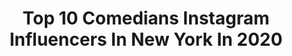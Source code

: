 ---
title: Top 10 Comedians Instagram Influencers In New York In 2020
description: >-
  Find top comedians Instagram influencers in New York in 2020. Most popular hashtags: #comedy #comedian #quarantinelife.
platform: Instagram
hits: 65
text_top: Discover the top-rated Instagram influencers on inBeat.
text_bottom: Our search engine has 65 Instagram influencers like this in New York, United States for you to work with.
profiles:
  - username: "evolvingoutloud"
    fullname: >-
      Kyle Cease
    bio: >-
      Transformation Comedian, New York Times Bestselling Author.
    location: "United States"
    followers: 24138
    engagement: 386
    commentsToLikes: 0.064670
    id: ck5hnep6pnnga0i11f00toc3p
    verified: false
    hashtags: "#nowrising"
  - username: "williemacc"
    fullname: >-
      WILLIE MACC | Comedian / Actor
    bio: >-
      That's Mr Commercial 2U 🎥ABCs The Goldbergs 🎥 #CollegeHill VI 🎬truTv LaffMobb LaffTrack 🎤Revolt Funny AF 2020 BOOK ME bookwilliemacc@gmail.com
    location: "United States"
    followers: 28454
    engagement: 256
    commentsToLikes: 0.035917
    id: ck15q433k0zza0i19f4vc5ihm
    verified: false
    hashtags: "#comedy, #losangelescomedy, #acting, #iusedtobefamous"
  - username: "davyruffin"
    fullname: >-
      Its “MARVELOUS”
    bio: >-
      📍MD |📍DC It’s MARVELOUS‼️🙌🏾 MGT TEAM: @ceosofast Click The Link In My BIO ... For All Bookings Email : Marvelousenterprises301@gmail.com
    location: "United States"
    followers: 174691
    engagement: 164
    commentsToLikes: 0.050315
    id: ck6ub5h1f7kzg0j71z3o2jt11
    verified: false
    hashtags: "#viral, #philly, #dc, #comedy"
  - username: "curlyhairmag"
    fullname: >-
      Magazine made for women
    bio: >-
      Providing curly hair inspiration and dashing some humour along the way. 👩🏾‍🦱@boseonaboye 👩🏾‍🦱@wearetheasamoahs 👶🏾:@curlyhairmagkids Info@hellochm.com
    location: "United States"
    followers: 153041
    engagement: 110
    commentsToLikes: 0.022967
    id: ck5hn6mtinazo0i11dgmeblni
    verified: false
    hashtags: "#hairgoals, #naturalhairstyling, #curlyhairstyles, #protectivestyles"
  - username: "jacqthestripper"
    fullname: >-
      JACQ THE STRIPPER
    bio: >-
      Jacqueline Frances Comedian / Artist / Enterprising Slut New York City
    location: "United States"
    followers: 186450
    engagement: 220
    commentsToLikes: 0.011383
    id: ck0u88wfz6se70i19in849ui3
    verified: false
    hashtags: "#happymothersday, #paymyrent, #wetforchrist, #wost"
  - username: "steven_markow"
    fullname: >-
      Steven Markow
    bio: >-
      writer, comedian work on @adultswim, @newyorkermag
    location: "United States"
    followers: 9728
    engagement: 665
    commentsToLikes: 0.040069
    id: ck8sypfablhsb0j78l98i3lnn
    verified: false
    hashtags: "#comedians, #wig, #comedy, #parody"
  - username: "jiggycomedy"
    fullname: >-
      MARK JIGARJIAN | COMEDIAN
    bio: >-
      🎤 Stand Up / @impracticaljokersofficial Tour 🎧 Heard on @tesdtown @girlsgottaeatpodcast 🎬 Seen on @trutv @foodnetwork 📥 BOOKING @ejbentertainment
    location: "United States"
    followers: 23576
    engagement: 210
    commentsToLikes: 0.064165
    id: ck55l40de0pc60i11nggw0irr
    verified: false
    hashtags: "#standup, #comedy, #funnyvideos, #breaktheboxoffice"
  - username: "madmamanyc"
    fullname: >-
      Alexandra Kohan
    bio: >-
      #NewYorker #Fashionista #Stylist #Comedian #Psychologist DM for commercial inquiries & reviews💌 madmamanyc@gmail.com📩 Instagram pro👩🏼‍💻
    location: "United States"
    followers: 80881
    engagement: 169
    commentsToLikes: 0.060455
    id: ck5zsgnidygnk0i142lmam9ow
    verified: false
    hashtags: "#mindfulness, #mindfulliving, #selflove, #consciousliving"
  - username: "anthony.anderson.drums"
    fullname: >-
      Anthony M. Anderson | Drummer
    bio: >-
      🇯🇲🇵🇷LET ME SET 🎶🏡 #QuaranTONE 🥁NYC Musician, Session/Touring #Drummer 🖤 1 of 19 siblings #RIPMom 📩 anthonyandersondrums24@gmail.com
    location: "United States"
    followers: 31098
    engagement: 103
    commentsToLikes: 0.078073
    id: ckaotdbnvvfdo0i78vwmniwu1
    verified: false
    hashtags: "#thisisamerica, #makeithappen, #election, #potd"
  - username: "ronnychieng"
    fullname: >-
      Ronny Chieng
    bio: >-
      Standup comic | @netflix Asian Comedian Destroys America! | Correspondent on @TheDailyShow | New York via 🇦🇺🇸🇬🇲🇾
    location: "United States"
    followers: 248705
    engagement: 241
    commentsToLikes: 0.016165
    id: ck0ude7eziy3j0i19zxr3jabq
    verified: true
    hashtags: "#banana006, #jflfestival2020"
---